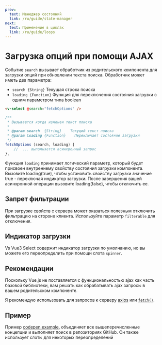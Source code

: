 ```yaml
---
prev:
  text: Менеджер состояний
  link: /ru/guide/state-manager
next:
  text: Применение в циклах
  link: /ru/guide/loops
---
```


# Загрузка опций при помощи AJAX

Событие `search` вызывает обработчик из родительского компонента для загрузки опций при обновлении текста поиска. 
Обработчик может иметь два параметра:

- `search {String}` Текущая строка поиска
- `loading {Function}` Функция для переключения состояния загрузки с одним параметром типа boolean

```html
<v-select @search="fetchOptions" />
```

```js
/**
 * Вызывается когда изменен текст поиска
 *
 * @param search  {String}    Текущий текст поиска
 * @param loading {Function}	Переключает состояние загрузки
 */
fetchOptions (search, loading) {
    //  ... выполняется асинхронный запрос
},
```
Функция `loading` принимает логический параметр, который будет присвоен внутреннему свойству состояния загрузки 
компонента. Вызовите loading(true), чтобы установить свойству загрузки значение true - переключая индикатор загрузки. 
После завершения вашей асинхронной операции вызовите loading(false), чтобы отключить ее.

## Запрет фильтрации

При загрузке свойств с сервера может оказаться полезным отключить фильтрацию на стороне клиента. Используйте параметр 
`filterable` для отключения.

## Индикатор загрузки 

Vs Vue3 Select содержит индикатор загрузки по умолчанию, но вы можете его переопределить при помощи слота `spinner`.

## Рекомендации

Поскольку Vue.js не поставляется с функциональностью ajax как часть базовой библиотеки, вам решать как обрабатывать ajax
запросы в вашем родительском компоненте.

Я рекомендую использовать для запросов к серверу [axios](https://github.com/axios/axios) или
[`fetch()`](https://github.com/github/fetch).

## Пример

Пример [codepen example](https://codepen.io/vasoft/pen/LYqvOOM), объединяет все вышеперечисленные концепции и выполняет
поиск в репозиториях GitHub. Он также использует слоты для некоторых переопределений

<CodePen url="LYqvOOM" height="400"/>

